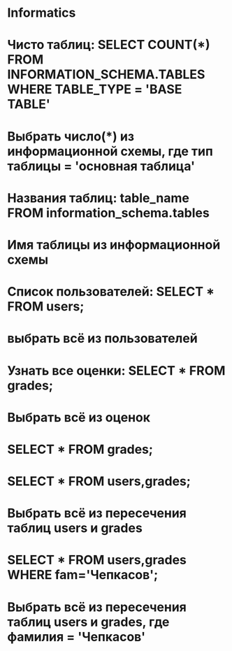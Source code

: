 # Informatics
# Чисто таблиц: SELECT COUNT(*) FROM INFORMATION_SCHEMA.TABLES WHERE TABLE_TYPE = 'BASE TABLE'
# Выбрать число(*) из информационной схемы, где тип таблицы = 'основная таблица'
# Названия таблиц: table_name FROM information_schema.tables
# Имя таблицы из информационной схемы
# Список пользователей: SELECT * FROM users;
# выбрать всё из пользователей
# Узнать все оценки: SELECT * FROM grades;
# Выбрать всё из оценок
# SELECT * FROM grades;
# SELECT * FROM users,grades;
# Выбрать всё из пересечения таблиц users и grades
# SELECT * FROM users,grades WHERE fam='Чепкасов';
# Выбрать всё из пересечения таблиц users и grades, где фамилия = 'Чепкасов'
